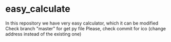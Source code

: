 # easy_calculate
In this repository we have very easy calculator, which it can be modified
Check branch "master" for get py file
Please, check commit for ico (change address instead of the existing one)
